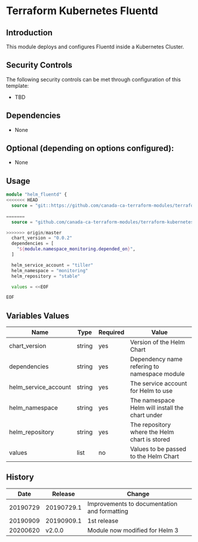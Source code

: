 # Terraform Kubernetes Fluentd

## Introduction

This module deploys and configures Fluentd inside a Kubernetes Cluster.

## Security Controls

The following security controls can be met through configuration of this template:

* TBD

## Dependencies

* None

## Optional (depending on options configured):

* None

## Usage

```terraform
module "helm_fluentd" {
<<<<<<< HEAD
  source = "git::https://github.com/canada-ca-terraform-modules/terraform-kubernetes-fluentd.git?ref=v2.0.0"
  
=======
  source = "github.com/canada-ca-terraform-modules/terraform-kubernetes-fluentd?ref=20190909.1"

>>>>>>> origin/master
  chart_version = "0.0.2"
  dependencies = [
    "${module.namespace_monitoring.depended_on}",
  ]

  helm_service_account = "tiller"
  helm_namespace = "monitoring"
  helm_repository = "stable"

  values = <<EOF

EOF
```

## Variables Values

| Name                 | Type   | Required | Value                                               |
| -------------------- | ------ | -------- | --------------------------------------------------- |
| chart_version        | string | yes      | Version of the Helm Chart                           |
| dependencies         | string | yes      | Dependency name refering to namespace module        |
| helm_service_account | string | yes      | The service account for Helm to use                 |
| helm_namespace       | string | yes      | The namespace Helm will install the chart under     |
| helm_repository      | string | yes      | The repository where the Helm chart is stored       |
| values               | list   | no       | Values to be passed to the Helm Chart               |

## History

| Date     | Release    | Change                                                     |
| -------- | ---------- | ---------------------------------------------------------- |
| 20190729 | 20190729.1 | Improvements to documentation and formatting               |
| 20190909 | 20190909.1 | 1st release                                                |
| 20200620 | v2.0.0     | Module now modified for Helm 3                             |
